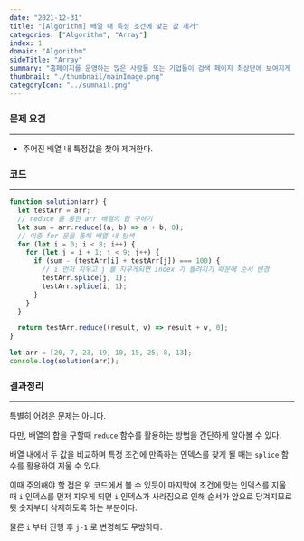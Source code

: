 ```yaml
---
date: "2021-12-31"
title: "[Algorithm] 배열 내 특정 조건에 맞는 값 제거"
categories: ["Algorithm", "Array"]
index: 1
domain: "Algorithm"
sideTitle: "Array"
summary: "홈페이지를 운영하는 많은 사람들 또는 기업들이 검색 페이지 최상단에 보여지게 하기 위해 어떤 최적화 작업을 하는지 알아보자."
thumbnail: "./thumbnail/mainImage.png"
categoryIcon: "../sumnail.png"
---
```


###  문제 요건

---

- 주어진 배열 내 특정값을 찾아 제거한다.

###  코드

---

```javascript
function solution(arr) {
  let testArr = arr;
  // reduce 를 통한 arr 배열의 합 구하기
  let sum = arr.reduce((a, b) => a + b, 0);
  // 이중 for 문을 통해 배열 내 탐색
  for (let i = 0; i < 8; i++) {
    for (let j = i + 1; j < 9; j++) {
      if (sum - (testArr[i] + testArr[j]) === 100) {
        // i 먼저 지우고 j 를 지우게되면 index 가 틀려지기 때문에 순서 변경
        testArr.splice(j, 1);
        testArr.splice(i, 1);
      }
    }
  }

  return testArr.reduce((result, v) => result + v, 0);
}

let arr = [20, 7, 23, 19, 10, 15, 25, 8, 13];
console.log(solution(arr));
```

###  결과정리

---

특별히 어려운 문제는 아니다.

다만, 배열의 합을 구할때 `reduce` 함수를 활용하는 방법을 간단하게 알아볼 수 있다.

배열 내에서 두 값을 비교하며 특정 조건에 만족하는 인덱스를 찾게 될 때는 `splice` 함수를 활용하여 지울 수 있다.

이때 주의해야 할 점은 위 코드에서 볼 수 있듯이 마지막에 조건에 맞는 인덱스를 지울 때 `i` 인덱스를 먼저 지우게 되면 `i` 인덱스가 사라짐으로 인해 순서가 앞으로 당겨지므로 뒷 숫자부터 삭제하도록 하는 부분이다.

물론 `i` 부터 진행 후 `j-1` 로 변경해도 무방하다.
